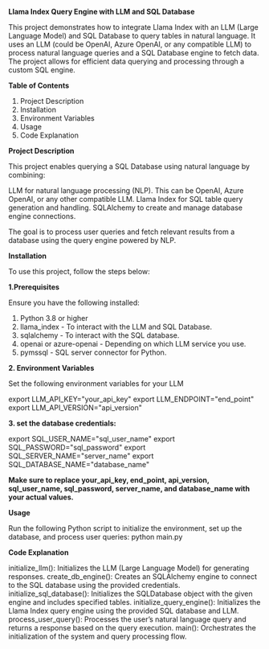 **Llama Index Query Engine with LLM and SQL Database**

This project demonstrates how to integrate Llama Index with an LLM (Large Language Model) and SQL Database to query tables in natural language.
It uses an LLM (could be OpenAI, Azure OpenAI, or any compatible LLM) to process natural language queries and a SQL Database engine to fetch data. 
The project allows for efficient data querying and processing through a custom SQL engine.

**Table of Contents**
1. Project Description
2. Installation
3. Environment Variables
4. Usage
5. Code Explanation


**Project Description**

This project enables querying a SQL Database using natural language by combining:

  LLM for natural language processing (NLP). This can be OpenAI, Azure OpenAI, or any other compatible LLM.
  Llama Index for SQL table query generation and handling.
  SQLAlchemy to create and manage database engine connections.

The goal is to process user queries and fetch relevant results from a database using the query engine powered by NLP.

**Installation**

To use this project, follow the steps below:

**1.Prerequisites**

Ensure you have the following installed:

1. Python 3.8 or higher
2. llama_index - To interact with the LLM and SQL Database.
3. sqlalchemy - To interact with the SQL database.
4. openai or azure-openai - Depending on which LLM service you use.
5. pymssql - SQL server connector for Python.
   
**2. Environment Variables**

Set the following environment variables for your LLM

export LLM_API_KEY="your_api_key"
export LLM_ENDPOINT="end_point"
export LLM_API_VERSION="api_version"

**3. set the database credentials:**

export SQL_USER_NAME="sql_user_name"
export SQL_PASSWORD="sql_password"
export SQL_SERVER_NAME="server_name"
export SQL_DATABASE_NAME="database_name"

**Make sure to replace your_api_key, end_point, api_version, sql_user_name, sql_password, server_name, and database_name with your actual values.**

**Usage**

Run the following Python script to initialize the environment, set up the database, and process user queries:
python main.py

**Code Explanation**

initialize_llm(): Initializes the LLM (Large Language Model) for generating responses.
create_db_engine(): Creates an SQLAlchemy engine to connect to the SQL database using the provided credentials.
initialize_sql_database(): Initializes the SQLDatabase object with the given engine and includes specified tables.
initialize_query_engine(): Initializes the Llama Index query engine using the provided SQL database and LLM.
process_user_query(): Processes the user’s natural language query and returns a response based on the query execution.
main(): Orchestrates the initialization of the system and query processing flow.
